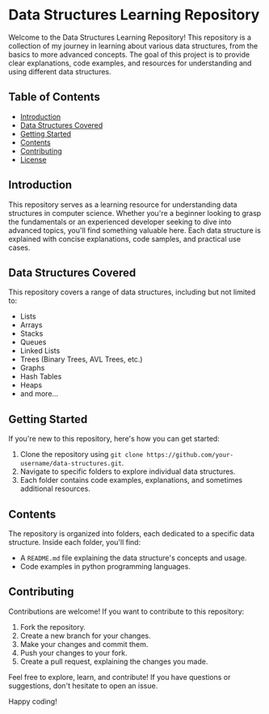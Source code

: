 # Data Structures Learning Repository

Welcome to the Data Structures Learning Repository! This repository is a collection of my journey in learning about various data structures, from the basics to more advanced concepts. The goal of this project is to provide clear explanations, code examples, and resources for understanding and using different data structures.

## Table of Contents

- [Introduction](#introduction)
- [Data Structures Covered](#data-structures-covered)
- [Getting Started](#getting-started)
- [Contents](#contents)
- [Contributing](#contributing)
- [License](#license)

## Introduction

This repository serves as a learning resource for understanding data structures in computer science. Whether you're a beginner looking to grasp the fundamentals or an experienced developer seeking to dive into advanced topics, you'll find something valuable here. Each data structure is explained with concise explanations, code samples, and practical use cases.

## Data Structures Covered

This repository covers a range of data structures, including but not limited to:

- Lists
- Arrays
- Stacks
- Queues
- Linked Lists
- Trees (Binary Trees, AVL Trees, etc.)
- Graphs
- Hash Tables
- Heaps
- and more...

## Getting Started

If you're new to this repository, here's how you can get started:

1. Clone the repository using `git clone https://github.com/your-username/data-structures.git`.
2. Navigate to specific folders to explore individual data structures.
3. Each folder contains code examples, explanations, and sometimes additional resources.

## Contents

The repository is organized into folders, each dedicated to a specific data structure. Inside each folder, you'll find:

- A `README.md` file explaining the data structure's concepts and usage.
- Code examples in python programming languages.

## Contributing

Contributions are welcome! If you want to contribute to this repository:

1. Fork the repository.
2. Create a new branch for your changes.
3. Make your changes and commit them.
4. Push your changes to your fork.
5. Create a pull request, explaining the changes you made.


Feel free to explore, learn, and contribute! If you have questions or suggestions, don't hesitate to open an issue.

Happy coding!
